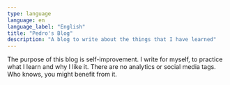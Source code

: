 ```yaml
---
type: language
language: en
language_label: "English"
title: "Pedro's Blog"
description: "A blog to write about the things that I have learned"
---
```


The purpose of this blog is self-improvement. I write for myself, to practice what I learn and why I like it. There are no analytics or social media tags. Who knows, you might benefit from it.